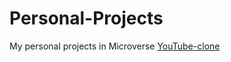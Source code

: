 # Personal-Projects
My personal projects in Microverse
[YouTube-clone](https://github.com/Laguna1/YouTube-clone)
